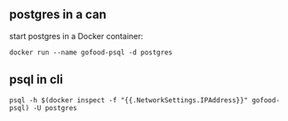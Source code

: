 
## postgres in a can

start postgres in a Docker container:
```
docker run --name gofood-psql -d postgres 
```

## psql in cli
```
psql -h $(docker inspect -f "{{.NetworkSettings.IPAddress}}" gofood-psql) -U postgres
```
